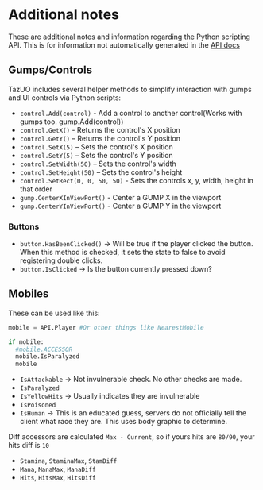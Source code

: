 # Additional notes
These are additional notes and information regarding the Python scripting API. This is for information not automatically generated in the [API docs](doc.md)


## Gumps/Controls
TazUO includes several helper methods to simplify interaction with gumps and UI controls via Python scripts:  

- `control.Add(control)` - Add a control to another control(Works with gumps too. gump.Add(control))
- `control.GetX()` - Returns the control's X position  
- `control.GetY()`  – Returns the control's Y position  
- `control.SetX(5)` – Sets the control's X position  
- `control.SetY(5)` – Sets the control's Y position  
- `control.SetWidth(50)` – Sets the control's width  
- `control.SetHeight(50)` – Sets the control's height  
- `control.SetRect(0, 0, 50, 50)` - Sets the controls x, y, width, height in that order
- `gump.CenterXInViewPort()` - Center a GUMP X in the viewport
- `gump.CenterYInViewPort()` - Center a GUMP Y in the viewport

### Buttons
- `button.HasBeenClicked()` -> Will be true if the player clicked the button. When this method is checked, it sets the state to false to avoid registering double clicks.
- `button.IsClicked` -> Is the button currently pressed down?


## Mobiles
These can be used like this:  
```py
mobile = API.Player #Or other things like NearestMobile

if mobile:
  #mobile.ACCESSOR
  mobile.IsParalyzed
  mobile 
```  

- `IsAttackable` -> Not invulnerable check. No other checks are made.
- `IsParalyzed`
- `IsYellowHits` -> Usually indicates they are invulnerable
- `IsPoisoned`
- `IsHuman` -> This is an educated guess, servers do not officially tell the client what race they are. This uses body graphic to determine.

Diff accessors are calculated `Max - Current`, so if yours hits are `80/90`, your hits diff is `10`  
- `Stamina`, `StaminaMax`, `StamDiff`
- `Mana`, `ManaMax`, `ManaDiff`
- `Hits`, `HitsMax`, `HitsDiff`